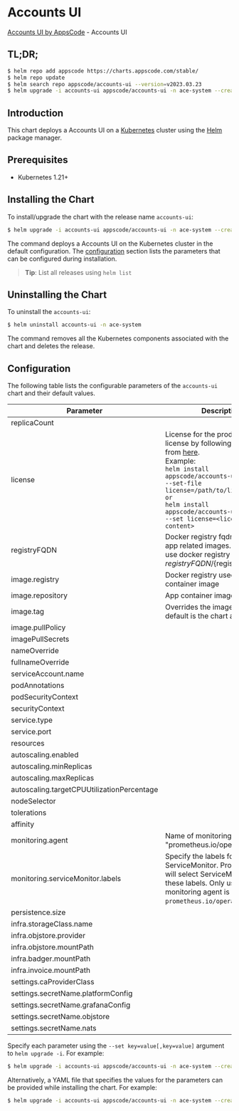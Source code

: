 # Accounts UI

[Accounts UI by AppsCode](https://github.com/bytebuilders) - Accounts UI

## TL;DR;

```bash
$ helm repo add appscode https://charts.appscode.com/stable/
$ helm repo update
$ helm search repo appscode/accounts-ui --version=v2023.03.23
$ helm upgrade -i accounts-ui appscode/accounts-ui -n ace-system --create-namespace --version=v2023.03.23
```

## Introduction

This chart deploys a Accounts UI on a [Kubernetes](http://kubernetes.io) cluster using the [Helm](https://helm.sh) package manager.

## Prerequisites

- Kubernetes 1.21+

## Installing the Chart

To install/upgrade the chart with the release name `accounts-ui`:

```bash
$ helm upgrade -i accounts-ui appscode/accounts-ui -n ace-system --create-namespace --version=v2023.03.23
```

The command deploys a Accounts UI on the Kubernetes cluster in the default configuration. The [configuration](#configuration) section lists the parameters that can be configured during installation.

> **Tip**: List all releases using `helm list`

## Uninstalling the Chart

To uninstall the `accounts-ui`:

```bash
$ helm uninstall accounts-ui -n ace-system
```

The command removes all the Kubernetes components associated with the chart and deletes the release.

## Configuration

The following table lists the configurable parameters of the `accounts-ui` chart and their default values.

|                 Parameter                  |                                                                                                                                                        Description                                                                                                                                                         |         Default         |
|--------------------------------------------|----------------------------------------------------------------------------------------------------------------------------------------------------------------------------------------------------------------------------------------------------------------------------------------------------------------------------|-------------------------|
| replicaCount                               |                                                                                                                                                                                                                                                                                                                            | <code>1</code>          |
| license                                    | License for the product. Get a license by following the steps from [here](https://license-issuer.appscode.com/). <br> Example: <br> `helm install appscode/accounts-ui \` <br> `--set-file license=/path/to/license/file` <br> `or` <br> `helm install appscode/accounts-ui \` <br> `--set license=<license file content>` | <code>""</code>         |
| registryFQDN                               | Docker registry fqdn used to pull app related images. Set this to use docker registry hosted at ${registryFQDN}/${registry}/${image}                                                                                                                                                                                       | <code>ghcr.io</code>    |
| image.registry                             | Docker registry used to pull app container image                                                                                                                                                                                                                                                                           | <code>appscode</code>   |
| image.repository                           | App container image                                                                                                                                                                                                                                                                                                        | <code>b3</code>         |
| image.tag                                  | Overrides the image tag whose default is the chart appVersion.                                                                                                                                                                                                                                                             | <code>""</code>         |
| image.pullPolicy                           |                                                                                                                                                                                                                                                                                                                            | <code>Always</code>     |
| imagePullSecrets                           |                                                                                                                                                                                                                                                                                                                            | <code>[]</code>         |
| nameOverride                               |                                                                                                                                                                                                                                                                                                                            | <code>""</code>         |
| fullnameOverride                           |                                                                                                                                                                                                                                                                                                                            | <code>""</code>         |
| serviceAccount.name                        |                                                                                                                                                                                                                                                                                                                            | <code>""</code>         |
| podAnnotations                             |                                                                                                                                                                                                                                                                                                                            | <code>{}</code>         |
| podSecurityContext                         |                                                                                                                                                                                                                                                                                                                            | <code>{}</code>         |
| securityContext                            |                                                                                                                                                                                                                                                                                                                            | <code>{}</code>         |
| service.type                               |                                                                                                                                                                                                                                                                                                                            | <code>ClusterIP</code>  |
| service.port                               |                                                                                                                                                                                                                                                                                                                            | <code>80</code>         |
| resources                                  |                                                                                                                                                                                                                                                                                                                            | <code>{}</code>         |
| autoscaling.enabled                        |                                                                                                                                                                                                                                                                                                                            | <code>false</code>      |
| autoscaling.minReplicas                    |                                                                                                                                                                                                                                                                                                                            | <code>1</code>          |
| autoscaling.maxReplicas                    |                                                                                                                                                                                                                                                                                                                            | <code>100</code>        |
| autoscaling.targetCPUUtilizationPercentage |                                                                                                                                                                                                                                                                                                                            | <code>80</code>         |
| nodeSelector                               |                                                                                                                                                                                                                                                                                                                            | <code>{}</code>         |
| tolerations                                |                                                                                                                                                                                                                                                                                                                            | <code>[]</code>         |
| affinity                                   |                                                                                                                                                                                                                                                                                                                            | <code>{}</code>         |
| monitoring.agent                           | Name of monitoring agent (eg "prometheus.io/operator")                                                                                                                                                                                                                                                                     | <code>""</code>         |
| monitoring.serviceMonitor.labels           | Specify the labels for ServiceMonitor. Prometheus crd will select ServiceMonitor using these labels. Only usable when monitoring agent is `prometheus.io/operator`.                                                                                                                                                        | <code>{}</code>         |
| persistence.size                           |                                                                                                                                                                                                                                                                                                                            | <code>10Gi</code>       |
| infra.storageClass.name                    |                                                                                                                                                                                                                                                                                                                            | <code>"standard"</code> |
| infra.objstore.provider                    |                                                                                                                                                                                                                                                                                                                            | <code>""</code>         |
| infra.objstore.mountPath                   |                                                                                                                                                                                                                                                                                                                            | <code>""</code>         |
| infra.badger.mountPath                     |                                                                                                                                                                                                                                                                                                                            | <code>/badger</code>    |
| infra.invoice.mountPath                    |                                                                                                                                                                                                                                                                                                                            | <code>/billing</code>   |
| settings.caProviderClass                   |                                                                                                                                                                                                                                                                                                                            | <code>""</code>         |
| settings.secretName.platformConfig         |                                                                                                                                                                                                                                                                                                                            | <code>""</code>         |
| settings.secretName.grafanaConfig          |                                                                                                                                                                                                                                                                                                                            | <code>""</code>         |
| settings.secretName.objstore               |                                                                                                                                                                                                                                                                                                                            | <code>""</code>         |
| settings.secretName.nats                   |                                                                                                                                                                                                                                                                                                                            | <code>""</code>         |


Specify each parameter using the `--set key=value[,key=value]` argument to `helm upgrade -i`. For example:

```bash
$ helm upgrade -i accounts-ui appscode/accounts-ui -n ace-system --create-namespace --version=v2023.03.23 --set replicaCount=1
```

Alternatively, a YAML file that specifies the values for the parameters can be provided while
installing the chart. For example:

```bash
$ helm upgrade -i accounts-ui appscode/accounts-ui -n ace-system --create-namespace --version=v2023.03.23 --values values.yaml
```
